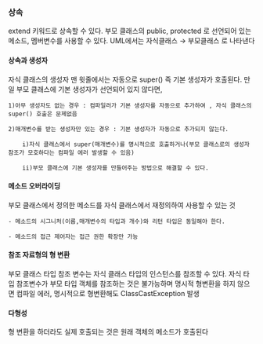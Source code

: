 ### 상속
extend 키워드로 상속할 수 있다.
부모 클래스의 public, protected 로 선언되어 있는 메소드, 멤버변수를 사용할 수 있다.
UML에서는 자식클래스 → 부모클래스 로 나타낸다

#### 상속과 생성자
자식 클래스의 생성자 맨 윗줄에서는 자동으로 super() 즉 기본 생성자가 호출된다.
만일 부모 클래스에 기본 생성자가 선언되어 있지 않다면,  

    1)아무 생성자도 없는 경우 : 컴파일러가 기본 생성자를 자동으로 추가하여 , 자식 클래스의 super() 호출은 문제없음  
    
    2)매개변수를 받는 생성자만 있는 경우 : 기본 생성자가 자동으로 추가되지 않는다.  
    
        i)자식 클래스에서 super(매개변수)를 명시적으로 호출하거나(부모 클래스로의 생성자 참조가 모호하다는 컴파일 에러 발생할 수 있음)  
        
        ii)부모 클래스에 기본 생성자를 만들어주는 방법으로 해결할 수 있다.

#### 메소드 오버라이딩
부모 클래스에서 정의한 메소드를 자식 클래스에서 재정의하여 사용할 수 있는 것  

    - 메소드의 시그니처(이름,매개변수의 타입과 개수)와 리턴 타입은 동일해야 한다.  
        
    - 메소드의 접근 제어자는 접근 권한 확장만 가능

#### 참조 자료형의 형 변환
부모 클래스 타입 참조 변수는 자식 클래스 타입의 인스턴스를 참조할 수 있다.
자식 타입 참조변수가 부모 타입 객체를 참조하는 것은 불가능하며 명시적 형변환을 하지 않으면 컴파일 에러, 명시적으로 형변환해도 ClassCastException 발생

#### 다형성
형 변환을 하더라도 실제 호출되는 것은 원래 객체의 메소드가 호출된다


